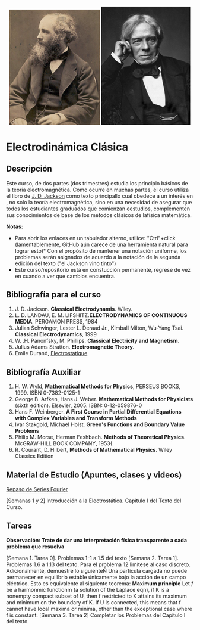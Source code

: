 <p align="center">
  <img src="pics/Db_James_Clerk_Maxwell_in_his_40s_-2-7.jpg" width="245" title="hover text">
  <img src="pics/Michael_Faraday_sitting_crop.jpg" width="240" title="hover text">
</p>

<p align="center">
  <H1> Electrodinámica Clásica </H1>
</p>


## Descripción

Este curso, de dos partes (dos trimestres) estudia los principio básicos de la teoría electromagnética. Como ocurre en muchas partes, el curso
utiliza el libro de [J. D. Jackson](https://en.wikipedia.org/wiki/Classical_Electrodynamics_(book)) como texto principallo cual obedece a un interés en , no solo la teoría electromagnética, sino en una necesidad de asegurar que todos los estudiantes graduados que comienzan eestudios, complementen sus conocimientos de base de los métodos clásicos de lafísica matemática.

**Notas:** 

* Para abrir los enlaces en un tabulador alterno, utilice: "Ctrl"+click (lamentablemente, GitHub aún carece de una herramienta natural para lograr esto)* Con el propósito de mantener una notación uniforme, los problemas serán asignados de acuerdo a la notación de la segunda edición del texto ("el Jackson vino tinto")
* Este curso/repositorio está en constucción permanente, regrese de vez en cuando a ver que cambios encuentra.

## Bibliografía para el curso

1. J. D. Jackson. **Classical Electrodynamis**. Wiley. 
2. L. D. LANDAU, E. M. LIFSHITZ.**ELECTRODYNAMICS OF CONTINUOUS MEDIA**. PERGAMON PRESS, 1984
3. Julian Schwinger, Lester L. Deraad Jr., Kimball Milton, Wu-Yang Tsai. **Classical Electrodynamics**, 1999
4. W. .H. Panonfsky, M. Phillips. **Classical Electricity and Magnetism**. 
5. Julius Adams Stratton. **Electromagnetic Theory**.
6. Emile Durand, [Electrostatique](https://archive.org/details/electrostatique0000dura_u0w3) 

## Bibliografía Auxiliar

1. H. W. Wyld, **Mathematical Methods for Physics**, PERSEUS BOOKS, 1999. ISBN 0-7382-0125-1
2. George B. Arfken, Hans J. Weber. **Mathematical Methods for Physicists** (sixth edition). Elsevier, 2005. ISBN: 0-12-059876-0
3. Hans F. Weinberger. **A First Course in Partial Differential Equations with Complex Variables and Transform Methods**
4. Ivar Stakgold, Michael Holst. **Green's Functions and Boundary Value Problems**
5. Philip M. Morse, Herman Feshbach. **Methods of Theoretical Physics**. McGRAW-HILL BOOK COMPANY, 1953{
6. R. Courant, D. Hilbert, **Methods of Mathematical Physics**. Wiley Classics Edition

## Material de Estudio (Apuntes, clases y videos)

[Repaso de Series Fourier](https://github.com/mario-i-caicedo-ai/Series-de-Fourier)

[Semanas 1 y 2] Introducción a la Electrostática. Capítulo I del Texto del Curso.

## Tareas

**Observación: Trate de dar una interpretación física transparente a cada problema que resuelva**

[Semana 1. Tarea 0]. Problemas 1-1 a 1.5 del texto
[Semana 2. Tarea 1]. Problemas 1.6 a 1.13 del texto. Para el problema 12 limítese al caso discreto. Adicionalmente, demuestre lo siguienteÑ Una partícula cargada no puede permanecer en equilibrio estable únicamente bajo la acción de un campo eléctrico. Esto es equivalente al siguiente teorema:
**Maximum principle** Let $f$ be a harmonmic functionm (a solution of the Laplace eqn), if K is a nonempty compact subset of U, then f restricted to K attains its maximum and minimum on the boundary of K. If U is connected, this means that f cannot have local maxima or minima, other than the exceptional case where f is constant.
[Semana 3. Tarea 2] Completar los Problemas del Capítulo I del texto.




